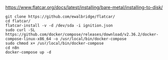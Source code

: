 https://www.flatcar.org/docs/latest/installing/bare-metal/installing-to-disk/
~~~
git clone https://github.com/ewalbridge/flatcar/
cd flatcar/
flatcar-install -v -d /dev/sda -i ignition.json
sudo curl -SL https://github.com/docker/compose/releases/download/v2.36.2/docker-compose-linux-x86_64 -o /usr/local/bin/docker-compose
sudo chmod x+ /usr/local/bin/docker-compose
cd n8n
docker-compose up -d
~~~
